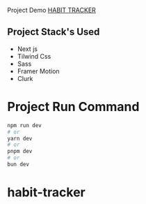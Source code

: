 Project Demo [HABIT TRACKER](https://habit-trackerr.vercel.app/)

## Project Stack's Used 
 - Next js 
 - Tilwind Css
 - Sass 
 - Framer Motion 
 - Clurk  


# Project Run Command
```bash
npm run dev
# or
yarn dev
# or
pnpm dev
# or
bun dev
```



# habit-tracker
